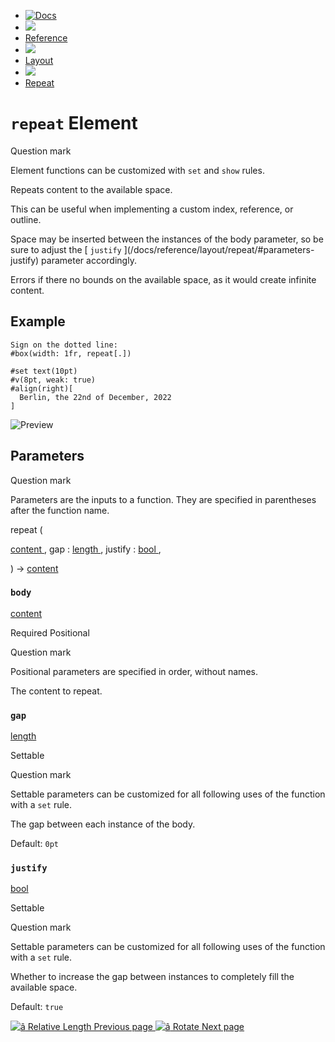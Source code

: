   * [ ![Docs](/assets/icons/16-docs-dark.svg) ](/docs)
  * ![](/assets/icons/16-arrow-right.svg)
  * [ Reference ](/docs/reference/)
  * ![](/assets/icons/16-arrow-right.svg)
  * [ Layout ](/docs/reference/layout/)
  * ![](/assets/icons/16-arrow-right.svg)
  * [ Repeat ](/docs/reference/layout/repeat/)

#  ` repeat ` Element

Question mark

Element functions can be customized with ` set ` and  ` show ` rules.

Repeats content to the available space.

This can be useful when implementing a custom index, reference, or outline.

Space may be inserted between the instances of the body parameter, so be sure
to adjust the [ ` justify ` ](/docs/reference/layout/repeat/#parameters-
justify) parameter accordingly.

Errors if there no bounds on the available space, as it would create infinite
content.

##  Example

    
    
    Sign on the dotted line:
    #box(width: 1fr, repeat[.])
    
    #set text(10pt)
    #v(8pt, weak: true)
    #align(right)[
      Berlin, the 22nd of December, 2022
    ]
    

![Preview](/assets/docs/LGILa4453RB6xoEobzmQcAAAAAAAAAAA.png)

##  Parameters

Question mark

Parameters are the inputs to a function. They are specified in parentheses
after the function name.

repeat  (

[ content ](/docs/reference/foundations/content/) ,  gap  :  [ length
](/docs/reference/layout/length/) ,  justify  :  [ bool
](/docs/reference/foundations/bool/) ,

)  -> [ content ](/docs/reference/foundations/content/)

###  ` body `

[ content ](/docs/reference/foundations/content/)

Required  Positional

Question mark

Positional parameters are specified in order, without names.

The content to repeat.

###  ` gap `

[ length ](/docs/reference/layout/length/)

Settable

Question mark

Settable parameters can be customized for all following uses of the function
with a ` set ` rule.

The gap between each instance of the body.

Default: ` 0pt  `

###  ` justify `

[ bool ](/docs/reference/foundations/bool/)

Settable

Question mark

Settable parameters can be customized for all following uses of the function
with a ` set ` rule.

Whether to increase the gap between instances to completely fill the available
space.

Default: ` true  `

[ ![â](/assets/icons/16-arrow-right.svg) Relative Length  Previous page
](/docs/reference/layout/relative/) [ ![â](/assets/icons/16-arrow-right.svg)
Rotate  Next page  ](/docs/reference/layout/rotate/)

